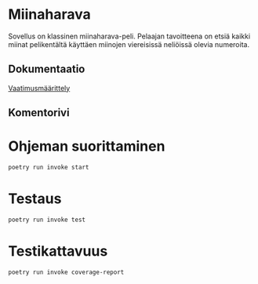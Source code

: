 # Miinaharava #
Sovellus on klassinen miinaharava-peli. Pelaajan tavoitteena on etsiä kaikki miinat pelikentältä käyttäen miinojen viereisissä neliöissä olevia numeroita.

## Dokumentaatio ##
[Vaatimusmäärittely](https://github.com/skeltal2/ot-harjoitustyo/blob/master/Dokumentaatio/vaatimmusmaarittely.md)

## Komentorivi ##
# Ohjeman suorittaminen #
```bash
poetry run invoke start
```

# Testaus #
```bash
poetry run invoke test
```

# Testikattavuus #
```bash
poetry run invoke coverage-report
```
